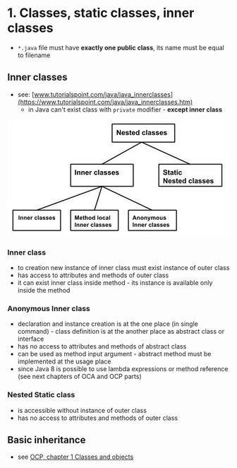 # 1. Classes, static classes, inner classes #
* `*.java` file must have **exactly one public class**, its name must be equal to filename

## Inner classes ##
* see: [www.tutorialspoint.com/java/java_innerclasses](https://www.tutorialspoint.com/java/java_innerclasses.htm)
  * in Java can't exist class with `private` modifier - **except inner class**

![Class hierarchy](../../../../../../../../doc/class_hierarchy.jpg)

### Inner class ###
* to creation new instance of inner class must exist instance of outer class
* has access to attributes and methods of outer class
* it can exist inner class inside method - its instance is available only inside the method

### Anonymous Inner class ###
* declaration and instance creation is at the one place (in single command) - class definition 
is at the another place as abstract class or interface
* has no access to attributes and methods of abstract class
* can be used as method input argument - abstract method must be implemented at the usage place
* since Java 8 is possible to use lambda expressions or method reference (see next chapters of OCA and OCP parts)

### Nested Static class ###
* is accessible without instance of outer class
* has no access to attributes and methods of outer class

## Basic inheritance ##
* see [OCP, chapter 1 Classes and objects](../../ocp/ch01_classesobjects)